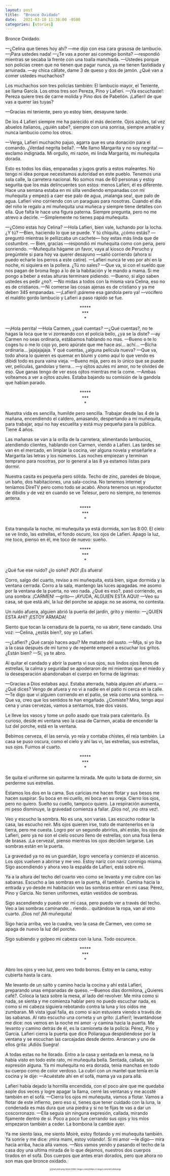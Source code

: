 ```yaml
---
layout: post
title:  "Bronce Oxidado"
date:   2021-03-10 11:38:00 -0500
categories: [stories]
---
```


Bronce Oxidado.

—¿Celina que tienes hoy ahí? —me dijo con esa cara grasosa de lambucio.
—¡Para ustedes nada!
—¿Te vas a poner así conmigo bonita? —respondió mientras se secaba la frente con una toalla manchada.
—Ustedes porque son policías creen que no tienen que pagar nunca, ya me tienen fastidiada y arruinada.
—ay chica cállate, dame 3 de queso y dos de jamón. ¿Qué van a comer ustedes muchachos?

Los muchachos son tres policías también: El lambucio mayor, el Teniente, se llama García. Los otros tres son Pereza, Pino y Lafieri. —¡Ya escuchaste!: Pereza quiere tres de carne molida y Pino dos de Pabellón. ¡Lafieri! de que vas a querer las tuyas?

—Gracias mi teniente, pero yo estoy bien, desayune tarde.

De los 4 Lafieri siempre me ha parecido el más decente. Ojos azules, tal vez abuelos italianos, ¿quién sabe?, siempre con una sonrisa, siempre amable y nunca lambucio como los otros.

—Verga, Lafieri muchacho pajuo, agarra que es una donación para el comando. ¿Verdad negrita bella?.
—Me llamo Margarita y no soy negrita! —exclamo indignada. Mi orgullo, mi razón, mi linda Margarita, mi muñequita dorada.

Esto es todos los días, empanadas y jugos gratis a estos maleantes. No tengo ni idea porque necesitamos autoridad en este pueblo. Tenemos una sola calle, la carretera nacional. No somos mas de 60 personas y estoy segurita que los más delincuentes son estos: menos Lafieri, él es diferente. Hace una semana estaba en mi silla vendiendo empanadas con mi muñequita y empezó a caer ese palo de agua, ¡malanga sea!, que palo de agua. Lafieri vino corriendo con un paraguas para nosotras. Cuando el día del niño le regalo a mi muñequita una muñeca y siempre tiene detalles con ella. Que falta le hace una figura paterna. Siempre pregunta, pero no me atrevo a decirle. —Simplemente no tienes papá muñequita.

—¿Cómo estas hoy Celina?
—Hola Lafieri, bien vale, luchando por la locha. ¿Y tú?
—Bien, haciendo lo que se puede. Y tú chiquita, ¿cómo estás? —preguntó mientras le pellizcaba un cachete— hoy estas más linda que de costumbre.
— Bien, gracias —respondió mi muñequita como con pena, pero sonriendo.
—Muñequita hágame un favor, vaya al kiosco de Perucho y pregúntele si para hoy va querer desayuno —salió corriendo (ahora si puedo echarle los perros a este catire).
—Lafieri nunca te veo por ahí en la noche, ni siquiera en la pollera. ¿Tú no sales?
—Que va, si con el sueldo que nos pagan de broma llego a lo de la habitación y le mando a mama. Si me pongo a beber a estas alturas terminare pidiendo.
—Bueno, si algo saben ustedes es pedir ¿no?.
—No midas a todos con la misma vara Celina, eso no es de cristianos.
—Ni comerse las cosas ajenas es de cristiano y ya me deben 345 empanadas.
—¡Lafieri! ¡páreme esa gandola pero ya! —vocifero el maldito gordo lambucio y Lafieri a paso rápido se fue.

<center>*****</center>
<Center>***</Center>
<center>*</center>

—¡Hola perrita!
—Hola Carmen, ¿qué cuentas?
—¿Qué cuentas?, no te hagas la loca que te vi zorreando con el policía bello, ¿ya se la diste?
—ay Carmen no seas ordinaria, estábamos hablando no mas.
—Bueno o te lo coges tu o me lo cojo yo, pero apúrate que me hace así… achí…
—Bicha ordinaria… jajajajajaja. Y qué cuentas, ¿alguna película nueva?
—Que va, todo ahora lo quieren es quemar en blurei y como aquí lo que vendo es dibidi todo es pura vaina vieja.
—Bueno mija, pero es lo único que se puede ver, películas, gandolas y tierra…
—y ojitos azules mi amor, no te olvides de eso. Que ganas tengo de ver esos ojitos mientras me la come. —Ambas volteamos a ver a ojitos azules. Estaba bajando su comisión de la gandola que habían parado.

<center>*****</center>
<Center>***</Center>
<center>*</center>

Nuestra vida es sencilla, humilde pero sencilla. Trabajar desde las 4 de la mañana, encendiendo el caldero, amasando, despertando a mi muñequita, para trabajar, aquí no hay escuelita y está muy pequeña para la pública. Tiene 4 años.

Las mañanas se van a la orilla de la carretera, alimentando lambucios, atendiendo clientes, hablando con Carmen, viendo a Lafieri. Las tardes se van en el mercado, en limpiar la cocina, ver alguna novela y enseñarle a Margarita las letras y los números. Las noches empiezan y terminan temprano para nosotras, por lo general a las 8 ya estamos listas para dormir.

Nuestra casita es pequeña pero sólida. Techo de zinc, paredes de bloque, un baño, dos habitaciones, una sala-cocina. No tenemos internet y teníamos DireTV pero como todo se acabó. Ahora tenemos un reproductor de dibidis y de vez en cuando se ve Telesur, pero no siempre, no tenemos antena.

<center>*****</center>
<Center>***</Center>
<center>*</center>

Esta tranquila la noche, mi muñequita ya está dormida, son las 8:00. El cielo se ve lindo, las estrellas, el fondo oscuro, los ojos de Lafieri. Apago la luz, me toco, pienso en él, me toco de nuevo: sueño.

<center>*****</center>
<Center>***</Center>
<center>*</center>

¿Qué fue ese ruido? ¿lo soñé? ¡NO! ¡Es afuera!

Corro, salgo del cuarto, reviso a mi muñequita, está bien, sigue dormida y la ventana cerrada. Corro a la sala, mantengo las luces apagadas. me asomo por la ventana de la puerta, no veo nada. ¿Qué es eso?, pasó corriendo, es una sombra: ¡CARMEN! —grito— ¡AYUDA, ALGUIEN ESTA AQUI! —Veo su casa, sé que está ahí, la luz del porche se apaga: no se asoma, no contesta.

Un ruido afuera, alguien abrió la puerta del jardín, grito y miento: —¿QUIEN ESTA AHI? ¡ESTOY ARMADA!

Siento que tocan la cerradura de la puerta, no va abrir, tiene candado. Una voz: —Celina, ¿estás bien?, soy yo Lafieri.

—¿Lafieri? ¿Qué carajo haces aquí? Me mataste del susto.
—Mija, si yo iba a la casa después de mi turno y de repente empecé a escuchar los gritos. ¿Están bien?
—Sí, ya te abro.

Al quitar el candado y abrir la puerta vi sus ojos, sus lindos ojos llenos de estrellas, la calma y seguridad se apoderaron de mi mientras que el miedo y la desesperación abandonaban el cuerpo en forma de lágrimas:

—Gracias a Dios estabas aquí. Estaba aterrada, había alguien ahí afuera.
—¿Qué dices? Vengo de afuera y no vi a nadie en el patio ni cerca en la calle.
—Te digo que vi alguien corriendo en el patio, se veía como una sombra.
—Que va, creo que los sentidos te han engañado. ¿Comiste?  Mira, tengo aquí cena y unas cervezas, vamos a sentarnos, trae dos vasos.

Le lleve los vasos y tome un pollo asado que traía para calentarlo. Es curioso, desde mi ventana veo la casa de Carmen, acaba de encender la luz del porche, está en la ventana.

Bebimos cerveza, él las servía, yo reía y contaba chistes, él reía también. La casa se puso oscura, como el cielo y ahí las vi, las estrellas, sus estrellas, sus ojos. Fuimos al cuarto.

<center>*****</center>
<Center>***</Center>
<center>*</center>

Se quita el uniforme sin quitarme la mirada. Me quito la bata de dormir, sin perderme sus estrellas. 

Estamos los dos en la cama. Sus caricias me hacen flotar y sus besos me hacen suspirar. Su boca en mi cuello, mi boca en su oreja. Cierro los ojos, pero no quiero. Suelto su cuello, tampoco quiero. La respiración aumenta, mi peso disminuye, la gravedad comienza a fallar. ¡Dios no!, ¡no otra vez!.

Veo y escucho la sombra. No es una, son varias. Las escucho rodear la casa, las escucho reír. Mis ojos quieren irse, trato de mantenerlos en la tierra, pero me cuesta. Logro por un segundo abrirlos, ahí están, los ojos de Lafieri, pero ya no son el cielo oscuro lleno de estrellas, son una fosa llena de brasas. ¡La cerveza!, pienso mientras los ojos deciden largarse. Las sombras están en la puerta.

La gravedad ya no es un guardián, logro vencerla y comienzo el ascenso. Los ojos vuelven a abrirse y me veo. Estoy nariz con nariz conmigo misma. Sigo ascendiendo y ahora veo la espalda de Lafieri, está sobre mí.

Ya a la altura del techo del cuarto veo como se levanta y me cubre con las sabanas. Escucho a las sombras en la puerta, él también. Camina hacia la entrada y yo desde mi habitación veo las sombras entrar en mi casa: Pérez, Pino y Garcia. No tienen uniformes, están vestidos de sombras.

Sigo ascendiendo y puedo ver mi casa, pero puedo ver a través del techo. Veo a las sombras caminando… riendo… quitándose la ropa, van al otro cuarto. ¡Dios no! ¡Mi muñequita!

Sigo hacia arriba, veo la cuadra, veo la casa de Carmen, veo como se apaga de nuevo la luz del porche.

Sigo subiendo y golpeo mi cabeza con la luna. Todo oscurece.

<center>*****</center>
<Center>***</Center>
<center>*</center>

Abro los ojos y veo luz, pero veo todo borros. Estoy en la cama, estoy cubierta hasta la cara.

Me levanto de un salto y camino hacia la cocina y ahí está Lafieri, preparando unas empanadas de queso. —Buenos días dormilona, ¿Quieres café?. Coloca la taza sobre la mesa, al lado del revolver. Me mira como si nada, se sienta y me comienza hablar pero no puedo escuchar nada, es como si mi cabeza siguiera rebotando contra la luna y los oídos me zumbaran. Mi vista igual falla, es como si aún estuviera viendo a través de las sabanas. Al rato escucho una corneta y un grito: ¡Lafieri!; levantándose me dice: nos vemos en la noche mi amor -y camina hacia la puerta. Me levanto y camino detrás de él, es la camioneta de la policía:  Pérez, Pino y Garcia. Lafieri cierra la puerta que dice Poliaragua despidiéndose por la ventana y se escuchan las carcajadas desde dentro. Arrancan y uno de ellos grita: ¡Adiós Suegra!

A todas estas no he llorado. Entro a la casa y sentada en la mesa, no la había visto en todo este rato, mi muñequita bella. Sentada, callada, sin expresión alguna. Ya mi muñequita no era dorada, tenía manchas en todo su cuerpo como de color verdoso. La cubrí con un mantel que tenía en la cocina y le dije: —Acuéstate ahí en el sofá, mama ya va para allá.

Lafieri había dejado la hornilla encendida, con el poco aire que me quedaba sople dos veces y logre apagar la llama, cerré las ventanas y me acosté también en el sofá. —Cierra los ojos mi muñequita, vamos a flotar. Vamos a flotar de este infierno, pero eso si, tienes que tener cuidado con la luna, la condenada es más dura que una piedra y si no te fijas te vas a dar un coscorronazo. —Ella seguía sin ninguna expresión, callada, mirando fijamente dentro de si. Poco a poco fue cerrando sus ojos y los míos empezaron también a ceder. La bombona la cambie ayer.

Ya me siento laxa, me siento Moirè, estoy flotando y mi muñequita también. Ya sonríe y me dice: ¡mira mami, estoy volando!. Sí mi amor —le digo— mira hacia arriba, hacia allá vamos. —Nos vamos yendo y pasando el techo de la casa doy una ultima mirada de lo que dejamos, nuestros dos cuerpos tirados en el sofá. Dos cuerpos que antes eran dorados, pero que ahora no son mas que bronce oxidado.

<center><img src="https://i.imgur.com/rwSJIo9.png" alt="[rwSJIo9.png (924×1280) (imgur.com)](https://i.imgur.com/rwSJIo9.png)" style="zoom:45%;" /></center>